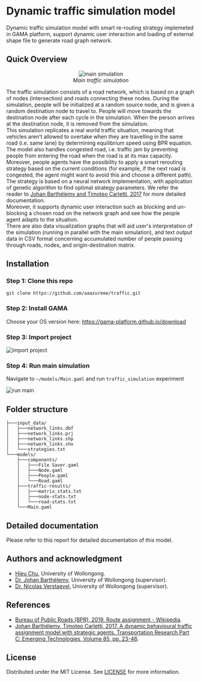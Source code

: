 # Dynamic traffic simulation model
Dynamic traffic simulation model with smart re-routing strategy implemeted in GAMA platform, support dynamic user interaction and loading of external shape file to generate road graph network.

## Quick Overview
<p align="center">
  <img src="https://i.imgur.com/9WVC1iZ.png" alt="main simulation" />
  <br/>
  <i>Main traffic simulation</i>
</p>

The traffic simulation consists of a road network, which is based on a graph of nodes (intersection) and roads connecting these nodes. During the simulation, people will be initialized at a random source node, and is given a random destination node to travel to. People will move towards the destination node after each cycle in the simulation. When the person arrives at the destination node, it is removed from the simulation.   
This simulation replicates a real world traffic situation, meaning that vehicles aren’t allowed to overtake when they are travelling in the same road (i.e. same lane) by determining equilibrium speed using BPR equation. The model also handles congested road, i.e. traffic jam by preventing people from entering the road when the road is at its max capacity. Moreover, people agents have the possibility to apply a smart rerouting strategy based on the current conditions (for example, if the next road is congested, the agent might want to avoid this and choose a different path). The strategy is based on a neural network implementation, with application of genetic algorithm to find optimal strategy parameters. We refer the reader to [Johan Barthélemy and Timoteo Carletti, 2017](#references) for more detailed documentation.   
Moreover, it supports dynamic user interaction such as blocking and un-blocking a chosen road on the network graph and see how the people agent adapts to the situation.  
There are also data visualization graphs that will aid user's interpretation of the simulation (running in parallel with the main simulation), and text output data in CSV format concerning accumulated number of people passing through roads, nodes, and origin-destination matrix.

## Installation
### Step 1: Clone this repo  
`git clone https://github.com/aaazureee/traffic.git`
### Step 2: Install GAMA
Choose your OS version here: https://gama-platform.github.io/download
### Step 3: Import project
![import project](https://i.imgur.com/Z3tGfpk.png)
### Step 4: Run main simulation
Navigate to `~/models/Main.gaml` and run `traffic_simulation` experiment  
<p>
  <img src="https://i.imgur.com/s7u0axf.png" alt="run main"'/>
</p>  

## Folder structure
```
├───input_data/
│   ├───network_links.dbf
│   ├───network_links.prj
│   ├───network_links.shp
│   ├───network_links.shx
│   └───strategies.txt
└───models/
    ├───components/
    │   ├───File Saver.gaml
    │   ├───Node.gaml
    │   ├───People.gaml
    │   └───Road.gaml
    ├───traffic-results/
    │   ├───matrix_stats.txt
    │   ├───node-stats.txt
    │   └───road-stats.txt
    └───Main.gaml
```

## Detailed documentation
Please refer to this report for detailed documentation of this model.

## Authors and acknowledgment
* [Hieu Chu](mailto:chc116@uowmail.edu.au), University of Wollongong.
* [Dr. Johan Barthélemy](mailto:johan@uow.edu.au), University of Wollongong (supervisor).
* [Dr. Nicolas Verstaevel](mailto:nicolasv@uow.edu.au), University of Wollongong (supervisor).

## References
* [Bureau of Public Roads (BPR), 2019. Route assignment - Wikipedia](https://en.wikipedia.org/wiki/Route_assignment#Frank-Wolfe_algorithm).
* [Johan Barthélemy, Timoteo Carletti, 2017. A dynamic behavioural traffic assignment model with strategic agents. Transportation Research Part C: Emerging Technologies, Volume 85, pp. 23-46](https://www.sciencedirect.com/science/article/pii/S0968090X17302450).

## License
Distributed under the MIT License. See [LICENSE](LICENSE) for more information.
